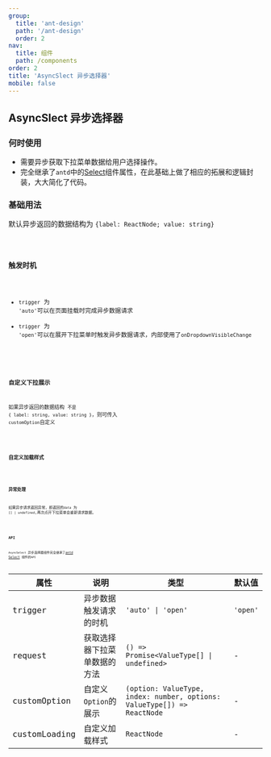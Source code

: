 ```yaml
---
group:
  title: 'ant-design'
  path: '/ant-design'
  order: 2
nav:
  title: 组件
  path: /components
order: 2
title: 'AsyncSlect 异步选择器'
mobile: false
---
```


## AsyncSlect 异步选择器

### 何时使用

- 需要异步获取下拉菜单数据给用户选择操作。
- 完全继承了`antd`中的[Select](https://ant-design.gitee.io/components/select-cn/)组件属性，在此基础上做了相应的拓展和逻辑封装，大大简化了代码。

### 基础用法

默认异步返回的数据结构为 `{label: ReactNode; value: string}`

<code src="./demos/demo1.tsx" />

### 触发时机

- `trigger` 为 `'auto'`可以在页面挂载时完成异步数据请求
- `trigger` 为 `'open'`可以在展开下拉菜单时触发异步数据请求，内部使用了`onDropdownVisibleChange`

<code src="./demos/demo2.tsx" />

### 自定义下拉展示

如果异步返回的数据结构 `不是` `{ label: string, value: string }`，则可传入 `customOption`自定义

<code src="./demos/demo3.tsx" />

### 自定义加载样式

<code src="./demos/demo4.tsx" />

### 异常处理

如果异步请求返回异常，即返回的`data` 为 `[] | undefined`,再次点开下拉菜单会重新请求数据。

<code src="./demos/demo5.tsx" />

### API

`AsyncSelect` 异步选择器组件完全继承了[antd Select](https://ant-design.gitee.io/components/select-cn/#API) 组件的`API`

| 属性 | 说明 | 类型 | 默认值 |
| --- | --- | --- | --- |
| trigger | 异步数据触发请求的时机 | `'auto' \| 'open'` | `'open'` |
| request | 获取选择器下拉菜单数据的方法 | `() => Promise<ValueType[] \| undefined>` | - |
| customOption | 自定义`Option`的展示 | `(option: ValueType, index: number, options: ValueType[]) => ReactNode` | - |
| customLoading | 自定义加载样式 | `ReactNode` | - |
